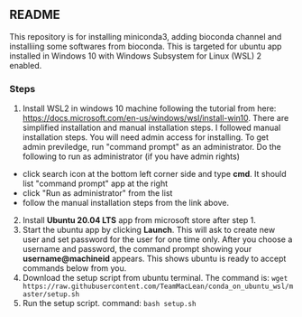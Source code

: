 ## README

This repository is for installing miniconda3, adding bioconda channel and installiing some softwares from bioconda. This is targeted for ubuntu app installed in Windows 10 with Windows Subsystem for Linux (WSL) 2 enabled.

### Steps

1) Install WSL2 in windows 10 machine following the tutorial from here: https://docs.microsoft.com/en-us/windows/wsl/install-win10. 
There are simplified installation and manual installation steps. I followed manual installation steps. You will need admin access for installing. To get admin previledge, run "command prompt" as an administrator. Do the following to run as administrator (if you have admin rights)
  - click search icon at the bottom left corner side and type **cmd**. It should list "command prompt" app at the right
  - click "Run as administrator" from the list
  - follow the manual installation steps from the link above.
2) Install **Ubuntu 20.04 LTS** app from microsoft store after step 1.
3) Start the ubuntu app by clicking **Launch**. This will ask to create new user and set password for the user for one time only. After you choose a username and password, the command prompt showing your **username@machineid** appears. This shows ubuntu is ready to accept commands below from you.
4) Download the setup script from ubuntu terminal. The command is: 
```wget  https://raw.githubusercontent.com/TeamMacLean/conda_on_ubuntu_wsl/master/setup.sh```
5) Run the setup script. command: 
```bash setup.sh```
